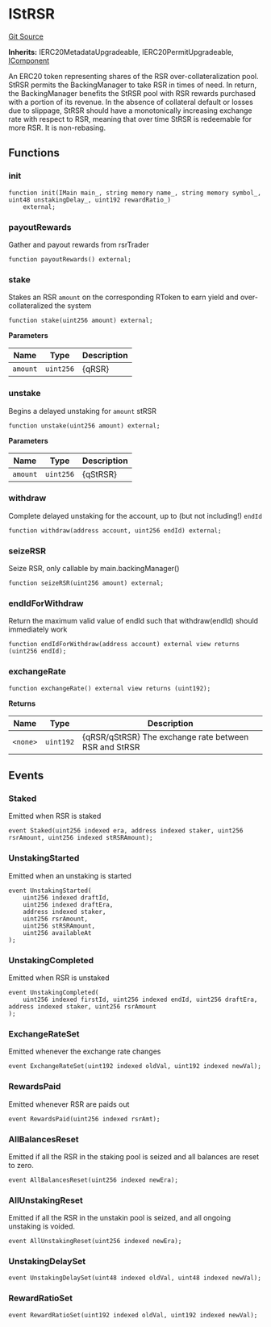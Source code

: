 # IStRSR
[Git Source](https://github.com/larrythecucumber321/protocol/blob/77d337b8595ba96d069ded321419b36a61984170/contracts/interfaces/IStRSR.sol)

**Inherits:**
IERC20MetadataUpgradeable, IERC20PermitUpgradeable, [IComponent](/contracts/interfaces/IComponent.sol/interface.IComponent.md)

An ERC20 token representing shares of the RSR over-collateralization pool.
StRSR permits the BackingManager to take RSR in times of need. In return, the BackingManager
benefits the StRSR pool with RSR rewards purchased with a portion of its revenue.
In the absence of collateral default or losses due to slippage, StRSR should have a
monotonically increasing exchange rate with respect to RSR, meaning that over time
StRSR is redeemable for more RSR. It is non-rebasing.


## Functions
### init


```solidity
function init(IMain main_, string memory name_, string memory symbol_, uint48 unstakingDelay_, uint192 rewardRatio_)
    external;
```

### payoutRewards

Gather and payout rewards from rsrTrader


```solidity
function payoutRewards() external;
```

### stake

Stakes an RSR `amount` on the corresponding RToken to earn yield and over-collateralized
the system


```solidity
function stake(uint256 amount) external;
```
**Parameters**

|Name|Type|Description|
|----|----|-----------|
|`amount`|`uint256`|{qRSR}|


### unstake

Begins a delayed unstaking for `amount` stRSR


```solidity
function unstake(uint256 amount) external;
```
**Parameters**

|Name|Type|Description|
|----|----|-----------|
|`amount`|`uint256`|{qStRSR}|


### withdraw

Complete delayed unstaking for the account, up to (but not including!) `endId`


```solidity
function withdraw(address account, uint256 endId) external;
```

### seizeRSR

Seize RSR, only callable by main.backingManager()


```solidity
function seizeRSR(uint256 amount) external;
```

### endIdForWithdraw

Return the maximum valid value of endId such that withdraw(endId) should immediately work


```solidity
function endIdForWithdraw(address account) external view returns (uint256 endId);
```

### exchangeRate


```solidity
function exchangeRate() external view returns (uint192);
```
**Returns**

|Name|Type|Description|
|----|----|-----------|
|`<none>`|`uint192`|{qRSR/qStRSR} The exchange rate between RSR and StRSR|


## Events
### Staked
Emitted when RSR is staked


```solidity
event Staked(uint256 indexed era, address indexed staker, uint256 rsrAmount, uint256 indexed stRSRAmount);
```

### UnstakingStarted
Emitted when an unstaking is started


```solidity
event UnstakingStarted(
    uint256 indexed draftId,
    uint256 indexed draftEra,
    address indexed staker,
    uint256 rsrAmount,
    uint256 stRSRAmount,
    uint256 availableAt
);
```

### UnstakingCompleted
Emitted when RSR is unstaked


```solidity
event UnstakingCompleted(
    uint256 indexed firstId, uint256 indexed endId, uint256 draftEra, address indexed staker, uint256 rsrAmount
);
```

### ExchangeRateSet
Emitted whenever the exchange rate changes


```solidity
event ExchangeRateSet(uint192 indexed oldVal, uint192 indexed newVal);
```

### RewardsPaid
Emitted whenever RSR are paids out


```solidity
event RewardsPaid(uint256 indexed rsrAmt);
```

### AllBalancesReset
Emitted if all the RSR in the staking pool is seized and all balances are reset to zero.


```solidity
event AllBalancesReset(uint256 indexed newEra);
```

### AllUnstakingReset
Emitted if all the RSR in the unstakin pool is seized, and all ongoing unstaking is voided.


```solidity
event AllUnstakingReset(uint256 indexed newEra);
```

### UnstakingDelaySet

```solidity
event UnstakingDelaySet(uint48 indexed oldVal, uint48 indexed newVal);
```

### RewardRatioSet

```solidity
event RewardRatioSet(uint192 indexed oldVal, uint192 indexed newVal);
```

